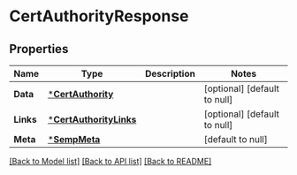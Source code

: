 # CertAuthorityResponse

## Properties
Name | Type | Description | Notes
------------ | ------------- | ------------- | -------------
**Data** | [***CertAuthority**](CertAuthority.md) |  | [optional] [default to null]
**Links** | [***CertAuthorityLinks**](CertAuthorityLinks.md) |  | [optional] [default to null]
**Meta** | [***SempMeta**](SempMeta.md) |  | [default to null]

[[Back to Model list]](../README.md#documentation-for-models) [[Back to API list]](../README.md#documentation-for-api-endpoints) [[Back to README]](../README.md)


